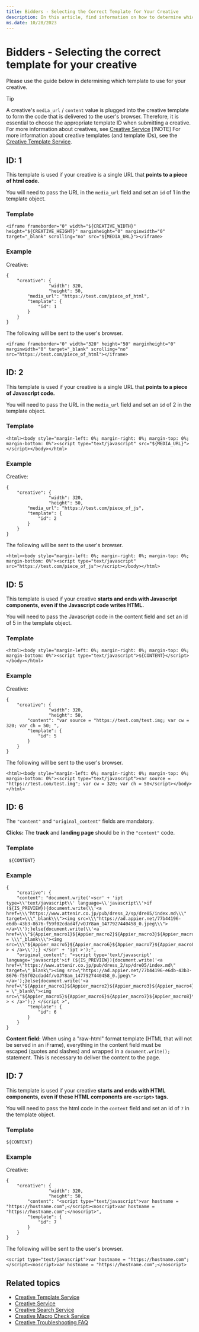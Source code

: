 ```yaml
---
title: Bidders - Selecting the Correct Template for Your Creative
description: In this article, find information on how to determine which template to use for your creative.
ms.date: 10/28/2023
---
```


# Bidders - Selecting the correct template for your creative

Please use the guide below in determining which template to use for your creative.

> [!TIP]
> A creative's `media_url` / `content` value is plugged into the creative template to form the code that is delivered to the user's browser. Therefore, it is essential to choose the appropriate template ID when submitting a creative. For more information about creatives, see [Creative Service](creative-service.md)
> [!NOTE]
> For more information about creative templates (and template IDs), see the [Creative Template Service](creative-template-service.md).

## ID: 1

This template is used if your creative is a single URL that **points to a piece of html code.**

You will need to pass the URL in the `media_url` field and set an `id` of 1 in the template object.

### Template

```
<iframe frameborder="0" width="${CREATIVE_WIDTH}" height="${CREATIVE_HEIGHT}" marginheight="0" marginwidth="0" target="_blank" scrolling="no" src="${MEDIA_URL}"></iframe>  
```

### Example

Creative:

```
{
    "creative": {
                "width": 320,
                "height": 50,
        "media_url": "https://test.com/piece_of_html",
        "template": {
            "id": 1
        }
    }
}
```

The following will be sent to the user's browser.

```
<iframe frameborder="0" width="320" height="50" marginheight="0" marginwidth="0" target="_blank" scrolling="no" src="https://test.com/piece_of_html"></iframe>
```

## ID: 2

This template is used if your creative is a single URL that **points to a piece of Javascript code.**

You will need to pass the URL in the `media_url` field and set an `id` of 2 in the template object.

### Template

```
<html><body style="margin-left: 0%; margin-right: 0%; margin-top: 0%; margin-bottom: 0%"><script type="text/javascript" src="${MEDIA_URL}"></script></body></html>
```

### Example

Creative:

```
{
    "creative": {
                "width": 320,
                "height": 50,
        "media_url": "https://test.com/piece_of_js",
        "template": {
            "id": 2
        }
    }
}
```

The following will be sent to the user's browser.

```
<html><body style="margin-left: 0%; margin-right: 0%; margin-top: 0%; margin-bottom: 0%"><script type="text/javascript" src="https://test.com/piece_of_js"></script></body></html>
```

## ID: 5

This template is used if your creative **starts and ends with Javascript components, even if the Javascript code writes HTML.**

You will need to pass the Javascript code in the content field and set an id of 5 in the template object.

### Template

```
<html><body style="margin-left: 0%; margin-right: 0%; margin-top: 0%; margin-bottom: 0%"><script type="text/javascript">${CONTENT}</script></body></html> 
```

### Example

Creative:

```
{
    "creative": {
                "width": 320,
                "height": 50,
        "content": "var source = "https://test.com/test.img; var cw = 320; var ch = 50; ",
        "template": {
            "id": 5
        }
    }
}
```

The following will be sent to the user's browser.

```
<html><body style="margin-left: 0%; margin-right: 0%; margin-top: 0%; margin-bottom: 0%"><script type="text/javascript">var source = "https://test.com/test.img"; var cw = 320; var ch = 50</script></body></html>
```

## ID: 6

The `"content"` and `"original_content"` fields are mandatory.

**Clicks:** The **track** and **landing page** should be in the `"content"` code.

### Template

```
 ${CONTENT}
```

### Example

```
{
    "creative": {
    "content": "document.write('<scr' + 'ipt type=\\'text/javascript\\' language=\\'javascript\\'>if (${IS_PREVIEW}){document.write(\\'<a href=\\\"https://www.attenir.co.jp/pub/dress_2/sp/dre05/index.md\\\" target=\\\"_blank\\\"><img src=\\\"https://ad.appier.net/77b44196-e6db-43b3-8676-f59f02cdad4f/vOJY8am_1477927440458_0.jpeg\\\"></a>\\');}else{document.write(\\'<a href=\\\"${Appier_macro1}${Appier_macro2}${Appier_macro3}${Appier_macro4}\\\"target = \\\"_blank\\\"><img src=\\\"${Appier_macro5}${Appier_macro6}${Appier_macro7}${Appier_macro8}\\\" > < /a>\\');} </scr' + 'ipt >');",
    "original_content": "<script type='text/javascript' language='javascript'>if (${IS_PREVIEW}){document.write('<a href=\"https://www.attenir.co.jp/pub/dress_2/sp/dre05/index.md\" target=\"_blank\"><img src=\"https://ad.appier.net/77b44196-e6db-43b3-8676-f59f02cdad4f/vOJY8am_1477927440458_0.jpeg\"></a>');}else{document.write('<a href=\"${Appier_macro1}${Appier_macro2}${Appier_macro3}${Appier_macro4}\"target = \"_blank\"><img src=\"${Appier_macro5}${Appier_macro6}${Appier_macro7}${Appier_macro8}\" > < /a>');} </script >",
        "template": {
            "id": 6
        }    
    }
} 
```

**Content field:** When using a "raw-html" format template (HTML that will not be served in an iFrame), everything in the content field must be escaped (quotes and slashes) and wrapped in a `document.write();` statement. This is necessary to deliver the content to the page.

## ID: 7

This template is used if your creative **starts and ends with HTML components, even if these HTML components are `<script>` tags.**

You will need to pass the html code in the `content` field and set an id of `7` in the template object.

### Template

```
${CONTENT}
```

### Example

Creative:

```
{
    "creative": {
                "width": 320,
                "height": 50,
        "content": "<script type="text/javascript">var hostname = "https://hostname.com";</script><noscript>var hostname = "https://hostname.com";</noscript>",
        "template": {
            "id": 7
        }
    }
}
```

The following will be sent to the user's browser.

```
<script type="text/javascript">var hostname = "https://hostname.com";</script><noscript>var hostname = "https://hostname.com";</noscript>
```

## Related topics

- [Creative Template Service](creative-template-service.md)
- [Creative Service](creative-service.md)
- [Creative Search Service](creative-search-service.md)
- [Creative Macro Check Service](creative-macro-check-service.md)
- [Creative Troubleshooting FAQ](creative-troubleshooting-faq.md)
